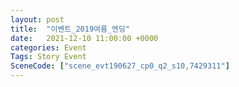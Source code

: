 ```yaml
---
layout: post
title:  "이벤트_2019여름_엔딩"
date:   2021-12-10 11:00:00 +0000
categories: Event
Tags: Story Event
SceneCode: ["scene_evt190627_cp0_q2_s10,7429311"]
---
```

